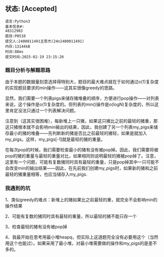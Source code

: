 ## 状态: [Accepted]

~~~
语言:Python3
基本信息#:
48312903
题目:P0510
提交人:2400011491王思杰(24n2400011491)
内存:13144kB
时间:88ms
提交时间:2025-02-19 23:15:20
~~~



### 题目分析与解题思路

由于本题的数据量刻意选择得特别大，题目的最大难点就在于如何通过o(1)复杂度的实现题目要求的min操作——这其实很像greedy的思路。

显然，我们需要一个列表pigs来储存猪堆叠的顺序，方便进行pop操作——对列表来说，这个操作是o(1)复杂度的。但列表的min()操作是o(logN)复杂度的，所以这里肯定没法只通过一个列表解决问题。

注意到（这其实很困难），每新堆上一只猪，如果这只猪比之前的最轻的猪重，那这只猪根本就不会影响min输出的结果，因此，我创建了另一个列表my_pigs来储存最小的猪的堆叠——先判断新的猪是否比之前最轻的猪轻，如果是就加入my_pigs。这样，my_pigs[-1]就是最轻的猪的重量。

在每次pop的时候，我们需要检查最小的猪有没有被pop掉。因此，我们需要将被pop的猪的重量与最轻的重量对比，如果相同则说明最轻的猪被pop掉了。注意，这里有一个问题，可能有复数猪同时具有最轻的重量，只是pop掉其中一只可能不会改变min的输出结果——因此，在先前我们创建my_pigs时，如果新的猪和之前最轻的猪重量相等，也应当储存入my_pigs.



### 我遇到的坑

1、类似greedy的难点：新堆上的猪如果比之前最轻的重，就完全不会影响min的操作结果

2、可能有复数的猪同时具有最轻的重量，所以最轻的猪不能只存一个

3、检查最轻的猪有没有被pop掉

4、我最开始在思考用最小堆heapq，但实际上这道题完全没有必要用这个（当然用这个也能过）。如果采用了最小堆，对最小堆需要做的操作和my_pigs的是差不多的。
